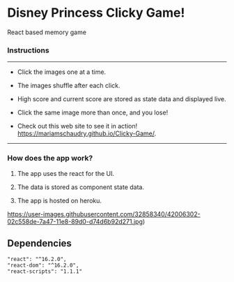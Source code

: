# Disney Princess Clicky Game!

React based memory game

### Instructions

----------------------------------

* Click the images one at a time.

* The images shuffle after each click.

* High score and current score are stored as state data and displayed live.

* Click the same image more than once, and you lose!

* Check out this web site to see it in action! https://mariamschaudry.github.io/Clicky-Game/.

-----------------------------------------

### How does the app work?

1. The app uses the react for the UI.

2. The data is stored as component state data.

3. The app is hosted on heroku.

https://user-images.githubusercontent.com/32858340/42006302-02c558de-7a47-11e8-89d0-d74d6b92d271.jpg)


## Dependencies
    
    "react": "^16.2.0",
    "react-dom": "^16.2.0",
    "react-scripts": "1.1.1"

